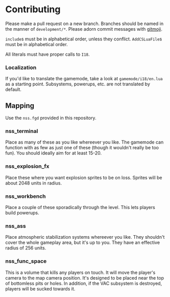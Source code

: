 # Contributing

Please make a pull request on a new branch. Branches should be named in the manner of `development/*`. Please adorn commit messages with [gitmoji](https://gitmoji.carloscuesta.me/).

`include`s must be in alphabetical order, unless they conflict. `AddCSLuaFile`s must be in alphabetical order.

All literals must have proper calls to `I18`.

### Localization

If you'd like to translate the gamemode, take a look at `gamemode/i18/en.lua` as a starting point. Subsystems, powerups, etc. are not translated by default.

## Mapping

Use the `nss.fgd` provided in this repository.

### nss_terminal

Place as many of these as you like whereever you like. The gamemode can function with as few as just one of these (though it wouldn't really be too fun). You should ideally aim for at least 15-20.

### nss_explosion_fx

Place these where you want explosion sprites to be on loss. Sprites will be about 2048 units in radius.

### nss_workbench

Place a couple of these sporadically through the level. This lets players build powerups.

### nss_ass

Place atmospheric stabilization systems whereever you like. They shouldn't cover the whole gameplay area, but it's up to you. They have an effective radius of 256 units.

### nss_func_space

This is a volume that kills any players on touch. It will move the player's camera to the map camera position. It's designed to be placed near the top of bottomless pits or holes. In addition, if the VAC subsystem is destroyed, players will be sucked towards it.